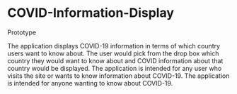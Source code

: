 # COVID-Information-Display

Prototype 

The application displays COVID-19 information in terms of which country users want to know about. The user would pick from the drop box which country they would want to know about and COVID information about that country would be displayed. The application is intended for any user who visits the site or wants to know information about COVID-19. The application is intended for anyone wanting to know about COVID-19. 

